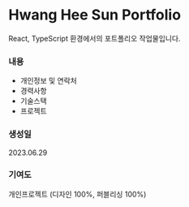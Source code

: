 # Hwang Hee Sun Portfolio

React, TypeScript 환경에서의 포트폴리오 작업물입니다.

### 내용

- 개인정보 및 연락처
- 경력사항
- 기술스택
- 프로젝트

### 생성일

2023.06.29

### 기여도

개인프로젝트 (디자인 100%, 퍼블리싱 100%)
